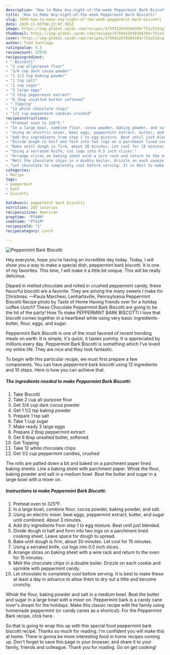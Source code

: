 ```yaml
---
description: "How to Make Any-night-of-the-week Peppermint Bark Biscotti"
title: "How to Make Any-night-of-the-week Peppermint Bark Biscotti"
slug: 1899-how-to-make-any-night-of-the-week-peppermint-bark-biscotti
date: 2020-11-05T00:23:07.385Z
image: https://img-global.cpcdn.com/recipes/5759422650384384/751x532cq70/peppermint-bark-biscotti-recipe-main-photo.jpg
thumbnail: https://img-global.cpcdn.com/recipes/5759422650384384/751x532cq70/peppermint-bark-biscotti-recipe-main-photo.jpg
cover: https://img-global.cpcdn.com/recipes/5759422650384384/751x532cq70/peppermint-bark-biscotti-recipe-main-photo.jpg
author: Todd Santiago
ratingvalue: 4.5
reviewcount: 37078
recipeingredient:
- " Biscotti"
- "2 cup allpurpose flour"
- "3/4 cup dark cocoa powder"
- "1 1/2 tsp baking powder"
- "1 tsp salt"
- "1 cup sugar"
- "3 large eggs"
- "2 tbsp peppermint extract"
- "6 tbsp unsalted butter softened"
- " Topping"
- "12 white chocolate chips"
- "1/2 cup peppermint candies crushed"
recipeinstructions:
- "Preheat oven to 325°F."
- "In a large bowl, combine flour, cocoa powder, baking powder, and salt."
- "Using an electric mixer, beat eggs, peppermint extract, butter, and sugar until combined. About 3 minutes."
- "Add dry ingredients from step 1 to egg mixture. Beat until just blended."
- "Divide dough in half and form into two logs on a parchment lined cooking sheet. Leave space for dough to spread."
- "Bake until dough is firm, about 30 minutes. Let cool for 15 minutes."
- "Using a serrated knife, cut logs into 0.5 inch slices."
- "Arrange slices on baking sheet with a wire rack and return to the oven for 15 minutes."
- "Melt the chocolate chips in a double boiler. Drizzle on each cookie and sprinkle with peppermint candy."
- "Let chocolate to completely cool before serving. It is best to make these at least a day in advance to allow them to dry out a little and become crunchy."
categories:
- Recipe
tags:
- peppermint
- bark
- biscotti

katakunci: peppermint bark biscotti 
nutrition: 285 calories
recipecuisine: American
preptime: "PT40M"
cooktime: "PT41M"
recipeyield: "1"
recipecategory: Lunch

---
```



![Peppermint Bark Biscotti](https://img-global.cpcdn.com/recipes/5759422650384384/751x532cq70/peppermint-bark-biscotti-recipe-main-photo.jpg)

Hey everyone, hope you're having an incredible day today. Today, I will show you a way to make a special dish, peppermint bark biscotti. It is one of my favorites. This time, I will make it a little bit unique. This will be really delicious.

Dipped in melted chocolate and rolled in crushed peppermint candy, these flavorful biscotti are a favorite. They are among the many sweets I make for Christmas. —Paula Marchesi, Lenhartsville, Pennsylvania Peppermint Biscotti Recipe photo by Taste of Home Having friends over for a holiday coffee clutch? These Chocolate Peppermint Bark Biscotti are going to be the hit of the party! How To make PEPPERMINT BARK BISCOTTI I love that biscotti comes together in a heartbeat while using very basic ingredients-butter, flour, eggs, and sugar.

Peppermint Bark Biscotti is one of the most favored of recent trending meals on earth. It is simple, it's quick, it tastes yummy. It is appreciated by millions every day. Peppermint Bark Biscotti is something which I've loved my entire life. They are nice and they look fantastic.


To begin with this particular recipe, we must first prepare a few components. You can have peppermint bark biscotti using 12 ingredients and 10 steps. Here is how you can achieve that.

<!--inarticleads1-->

##### The ingredients needed to make Peppermint Bark Biscotti:

1. Take  Biscotti
1. Take 2 cup all-purpose flour
1. Get 3/4 cup dark cocoa powder
1. Get 1 1/2 tsp baking powder
1. Prepare 1 tsp salt
1. Take 1 cup sugar
1. Make ready 3 large eggs
1. Prepare 2 tbsp peppermint extract
1. Get 6 tbsp unsalted butter, softened
1. Get  Topping
1. Take 12 white chocolate chips
1. Get 1/2 cup peppermint candies, crushed


The rolls are patted down a bit and baked on a parchment paper lined baking sheets. Line a baking sheet with parchment paper. Whisk the flour, baking powder and salt in a medium bowl. Beat the butter and sugar in a large bowl with a mixer on. 

<!--inarticleads2-->

##### Instructions to make Peppermint Bark Biscotti:

1. Preheat oven to 325°F.
1. In a large bowl, combine flour, cocoa powder, baking powder, and salt.
1. Using an electric mixer, beat eggs, peppermint extract, butter, and sugar until combined. About 3 minutes.
1. Add dry ingredients from step 1 to egg mixture. Beat until just blended.
1. Divide dough in half and form into two logs on a parchment lined cooking sheet. Leave space for dough to spread.
1. Bake until dough is firm, about 30 minutes. Let cool for 15 minutes.
1. Using a serrated knife, cut logs into 0.5 inch slices.
1. Arrange slices on baking sheet with a wire rack and return to the oven for 15 minutes.
1. Melt the chocolate chips in a double boiler. Drizzle on each cookie and sprinkle with peppermint candy.
1. Let chocolate to completely cool before serving. It is best to make these at least a day in advance to allow them to dry out a little and become crunchy.


Whisk the flour, baking powder and salt in a medium bowl. Beat the butter and sugar in a large bowl with a mixer on. Peppermint bark is a candy cane lover&#39;s dream for the holidays. Make this classic recipe with the family using homemade peppermint (or candy canes as a shortcut). For the Peppermint Bark recipe, click here.. 

So that is going to wrap this up with this special food peppermint bark biscotti recipe. Thanks so much for reading. I'm confident you will make this at home. There is gonna be more interesting food in home recipes coming up. Don't forget to save this page in your browser, and share it to your family, friends and colleague. Thank you for reading. Go on get cooking!
